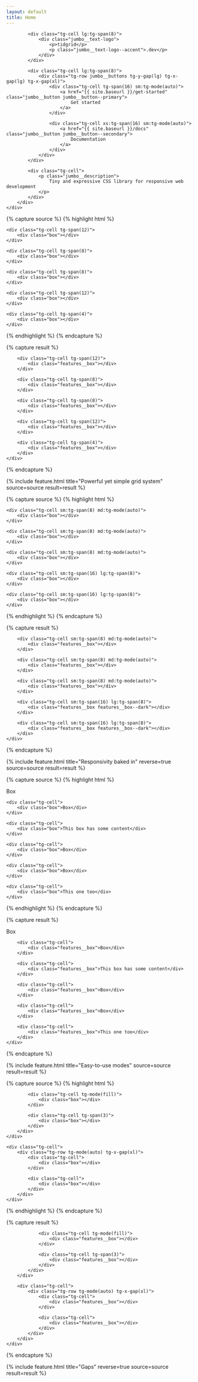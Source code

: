 ```yaml
---
layout: default
title: Home
---
```


<section class="tg-section jumbo">
    <div class="tg-container">
        <div class="tg-row tg-y-gap(xl) tg-pos-y(center)">

            <div class="tg-cell lg:tg-span(8)">
                <div class="jumbo__text-logo">
                    <p>tidgrid</p>
                    <p class="jumbo__text-logo--accent">.dev</p>
                </div>
            </div>

            <div class="tg-cell lg:tg-span(8)">
                <div class="tg-row jumbo__buttons tg-y-gap(lg) tg-x-gap(lg) tg-x-gap(xl)">
                    <div class="tg-cell tg-span(16) sm:tg-mode(auto)">
                        <a href="{{ site.baseurl }}/get-started" class="jumbo__button jumbo__button--primary">
                            Get started
                        </a>
                    </div>

                    <div class="tg-cell xs:tg-span(16) sm:tg-mode(auto)">
                        <a href="{{ site.baseurl }}/docs" class="jumbo__button jumbo__button--secondary">
                            Documentation
                        </a>
                    </div>
                </div>
            </div>

            <div class="tg-cell">
                <p class="jumbo__description">
                    Tiny and expressive CSS library for responsive web development
                </p>
            </div>
        </div>
    </div>
</section>

{% capture source %}
{% highlight html %}
<div class="tg-row">
    <div class="tg-cell tg-span(4)">
        <div class="box"></div>
    </div>

    <div class="tg-cell tg-span(12)">
        <div class="box"></div>
    </div>

    <div class="tg-cell tg-span(8)">
        <div class="box"></div>
    </div>

    <div class="tg-cell tg-span(8)">
        <div class="box"></div>
    </div>

    <div class="tg-cell tg-span(12)">
        <div class="box"></div>
    </div>

    <div class="tg-cell tg-span(4)">
        <div class="box"></div>
    </div>
</div>
{% endhighlight %}
{% endcapture %}

{% capture result %}
    <div class="tg-row tg-gap(lg)">
        <div class="tg-cell tg-span(4)">
            <div class="features__box"></div>
        </div>

        <div class="tg-cell tg-span(12)">
            <div class="features__box"></div>
        </div>

        <div class="tg-cell tg-span(8)">
            <div class="features__box"></div>
        </div>

        <div class="tg-cell tg-span(8)">
            <div class="features__box"></div>
        </div>

        <div class="tg-cell tg-span(12)">
            <div class="features__box"></div>
        </div>

        <div class="tg-cell tg-span(4)">
            <div class="features__box"></div>
        </div>
    </div>
{% endcapture %}

{% include feature.html
    title="Powerful yet simple grid system"
    source=source
    result=result %}



{% capture source %}
{% highlight html %}
<div class="tg-row">
    <div class="tg-cell sm:tg-span(8) md:tg-mode(auto)">
        <div class="box"></div>
    </div>

    <div class="tg-cell sm:tg-span(8) md:tg-mode(auto)"> 
        <div class="box"></div>
    </div>

    <div class="tg-cell sm:tg-span(8) md:tg-mode(auto)">
        <div class="box"></div>
    </div>

    <div class="tg-cell sm:tg-span(8) md:tg-mode(auto)">
        <div class="box"></div>
    </div>

    <div class="tg-cell sm:tg-span(16) lg:tg-span(8)">
        <div class="box"></div>
    </div>

    <div class="tg-cell sm:tg-span(16) lg:tg-span(8)">
        <div class="box"></div>
    </div>
</div>
{% endhighlight %}
{% endcapture %}

{% capture result %}
    <div class="tg-row tg-gap(lg)">
        <div class="tg-cell sm:tg-span(8) md:tg-mode(auto)">
            <div class="features__box"></div>
        </div>

        <div class="tg-cell sm:tg-span(8) md:tg-mode(auto)"> 
            <div class="features__box"></div>
        </div>

        <div class="tg-cell sm:tg-span(8) md:tg-mode(auto)">
            <div class="features__box"></div>
        </div>

        <div class="tg-cell sm:tg-span(8) md:tg-mode(auto)">
            <div class="features__box"></div>
        </div>

        <div class="tg-cell sm:tg-span(16) lg:tg-span(8)">
            <div class="features__box features__box--dark"></div>
        </div>

        <div class="tg-cell sm:tg-span(16) lg:tg-span(8)">
            <div class="features__box features__box--dark"></div>
        </div>
    </div>
{% endcapture %}

{% include feature.html
    title="Responsivity baked in"
    reverse=true
    source=source
    result=result %}




{% capture source %}
{% highlight html %}
<div class="tg-row sm:tg-mode(auto) md:tg-mode(thin)
    lg:tg-mode(stacked) md:tg-space-x(between)">
    <div class="tg-cell">
        <div class="box">Box</div>
    </div>

    <div class="tg-cell">
        <div class="box">Box</div>
    </div>

    <div class="tg-cell">
        <div class="box">This box has some content</div>
    </div>

    <div class="tg-cell">
        <div class="box">Box</div>
    </div>

    <div class="tg-cell">
        <div class="box">Box</div>
    </div>

    <div class="tg-cell">
        <div class="box">This one too</div>
    </div>
</div>
{% endhighlight %}
{% endcapture %}

{% capture result %}
    <div class="tg-row sm:tg-mode(auto) md:tg-mode(thin) lg:tg-mode(stacked) md:tg-space-x(between) tg-gap(lg)">
        <div class="tg-cell">
            <div class="features__box">Box</div>
        </div>

        <div class="tg-cell">
            <div class="features__box">Box</div>
        </div>

        <div class="tg-cell">
            <div class="features__box">This box has some content</div>
        </div>

        <div class="tg-cell">
            <div class="features__box">Box</div>
        </div>

        <div class="tg-cell">
            <div class="features__box">Box</div>
        </div>

        <div class="tg-cell">
            <div class="features__box">This one too</div>
        </div>
    </div>
{% endcapture %}

{% include feature.html
    title="Easy-to-use modes"
    source=source
    result=result %}





{% capture source %}
{% highlight html %}
<div class="tg-row tg-y-gap(xl)">
    <div class="tg-cell">
        <div class="tg-row tg-x-gap(md)">
            <div class="tg-cell tg-span(5)">
                <div class="box"></div>
            </div>

            <div class="tg-cell tg-mode(fill)">
                <div class="box"></div>
            </div>

            <div class="tg-cell tg-span(3)">
                <div class="box"></div>
            </div>
        </div>
    </div>

    <div class="tg-cell">
        <div class="tg-row tg-mode(auto) tg-x-gap(xl)">
            <div class="tg-cell">
                <div class="box"></div>
            </div>

            <div class="tg-cell">
                <div class="box"></div>
            </div>
        </div>
    </div>
</div>
{% endhighlight %}
{% endcapture %}

{% capture result %}
    <div class="tg-row tg-y-gap(xl)">
        <div class="tg-cell">
            <div class="tg-row tg-x-gap(md)">
                <div class="tg-cell tg-span(5)">
                    <div class="features__box"></div>
                </div>

                <div class="tg-cell tg-mode(fill)">
                    <div class="features__box"></div>
                </div>

                <div class="tg-cell tg-span(3)">
                    <div class="features__box"></div>
                </div>
            </div>
        </div>

        <div class="tg-cell">
            <div class="tg-row tg-mode(auto) tg-x-gap(xl)">
                <div class="tg-cell">
                    <div class="features__box"></div>
                </div>

                <div class="tg-cell">
                    <div class="features__box"></div>
                </div>
            </div>
        </div>
    </div>
{% endcapture %}

{% include feature.html
    title="Gaps"
    reverse=true
    source=source
    result=result %}
